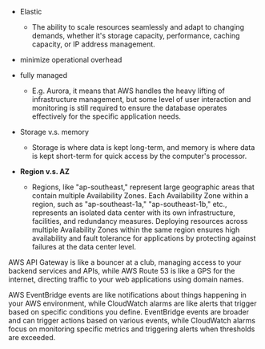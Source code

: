 - Elastic
	- The ability to scale resources seamlessly and adapt to changing demands, whether it's storage capacity, performance, caching capacity, or IP address management.

- minimize operational overhead

- fully managed
	- E.g. Aurora, it means that AWS handles the heavy lifting of infrastructure management, but some level of user interaction and monitoring is still required to ensure the database operates effectively for the specific application needs.

- Storage v.s. memory
	- Storage is where data is kept long-term, and memory is where data is kept short-term for quick access by the computer's processor.

- **Region v.s. AZ**
	- Regions, like "ap-southeast," represent large geographic areas that contain multiple Availability Zones. Each Availability Zone within a region, such as "ap-southeast-1a," "ap-southeast-1b," etc., represents an isolated data center with its own infrastructure, facilities, and redundancy measures. Deploying resources across multiple Availability Zones within the same region ensures high availability and fault tolerance for applications by protecting against failures at the data center level.

AWS API Gateway is like a bouncer at a club, managing access to your backend services and APIs, while AWS Route 53 is like a GPS for the internet, directing traffic to your web applications using domain names.

AWS EventBridge events are like notifications about things happening in your AWS environment, while CloudWatch alarms are like alerts that trigger based on specific conditions you define. EventBridge events are broader and can trigger actions based on various events, while CloudWatch alarms focus on monitoring specific metrics and triggering alerts when thresholds are exceeded.